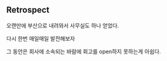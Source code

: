 ## Retrospect 

오랜만에 부산으로 내려와서 사무실도 하나 얻었다.

다시 한번 매일매일 발전해보자

그 동안은 회사에 소속되는 바람에 회고를 open하지 못하는게 아쉽다.